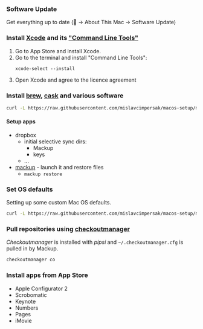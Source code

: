 ### Software Update
Get everything up to date ( -> About This Mac -> Software Update)

### Install [Xcode](https://developer.apple.com/xcode/) and its ["Command Line Tools"](https://developer.apple.com/downloads/index.action)

1. Go to App Store and install Xcode.
2. Go to the terminal and install "Command Line Tools":
    ```
    xcode-select --install
    ```
3. Open Xcode and agree to the licence agreement

### Install [brew](http://brew.sh/), [cask](http://caskroom.io/) and various software
```sh
curl -L https://raw.githubusercontent.com/mislavcimpersak/macos-setup/master/software.sh | bash
```

#### Setup apps
- dropbox
	* initial selective sync dirs:
		+ Mackup
		+ keys
	* ...
- [mackup](https://github.com/lra/mackup) - launch it and restore files
	* `mackup restore`

### Set OS defaults
Setting up some custom Mac OS defaults.
```sh
curl -L https://raw.githubusercontent.com/mislavcimpersak/macos-setup/master/os_defaults.sh | bash
```

### Pull repositories using [checkoutmanager](https://github.com/reinout/checkoutmanager)

_Checkoutmanager_ is installed with _pipsi_ and `~/.checkoutmanager.cfg` is pulled in by Mackup.

```sh
checkoutmanager co
```

### Install apps from App Store
- Apple Configurator 2
- Scrobomatic
- Keynote
- Numbers
- Pages
- iMovie
